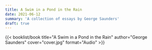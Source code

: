 ```yaml
---
title: A Swim in a Pond in the Rain
date: 2021-06-12
summary: 'A collection of essays by George Saunders'
draft: true
---
```


{{< booklist/book
title="A Swim in a Pond in the Rain"
author="George Saunders"
cover="cover.jpg"
format="Audio" >}}
